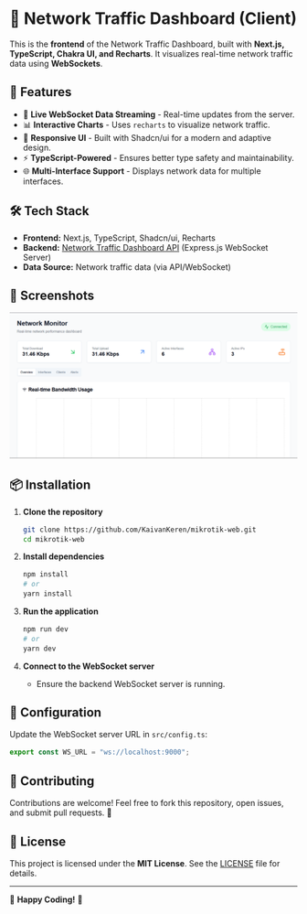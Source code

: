 # 📡 Network Traffic Dashboard (Client)

This is the **frontend** of the Network Traffic Dashboard, built with **Next.js, TypeScript, Chakra UI, and Recharts**. It visualizes real-time network traffic data using **WebSockets**.

## 🚀 Features

- 📡 **Live WebSocket Data Streaming** - Real-time updates from the server.
- 📊 **Interactive Charts** - Uses `recharts` to visualize network traffic.
- 🎨 **Responsive UI** - Built with Shadcn/ui for a modern and adaptive design.
- ⚡ **TypeScript-Powered** - Ensures better type safety and maintainability.
- 🌐 **Multi-Interface Support** - Displays network data for multiple interfaces.

## 🛠️ Tech Stack

- **Frontend:** Next.js, TypeScript, Shadcn/ui, Recharts
- **Backend:** [Network Traffic Dashboard API](https://github.com/KaivanKeren/mikrotik-api) (Express.js WebSocket Server)
- **Data Source:** Network traffic data (via API/WebSocket)

## 📸 Screenshots

![Dashboard Screenshot](/public/assets/image.png)

## 📦 Installation

1. **Clone the repository**
   ```sh
   git clone https://github.com/KaivanKeren/mikrotik-web.git
   cd mikrotik-web
   ```

2. **Install dependencies**
   ```sh
   npm install
   # or
   yarn install
   ```

3. **Run the application**
   ```sh
   npm run dev
   # or
   yarn dev
   ```

4. **Connect to the WebSocket server**
   - Ensure the backend WebSocket server is running.

## 🔧 Configuration

Update the WebSocket server URL in `src/config.ts`:

```ts
export const WS_URL = "ws://localhost:9000";
```

## 🤝 Contributing

Contributions are welcome! Feel free to fork this repository, open issues, and submit pull requests. 🚀

## 📜 License

This project is licensed under the **MIT License**. See the [LICENSE](./LICENSE) file for details.

---

🚀 **Happy Coding!** 🎉
